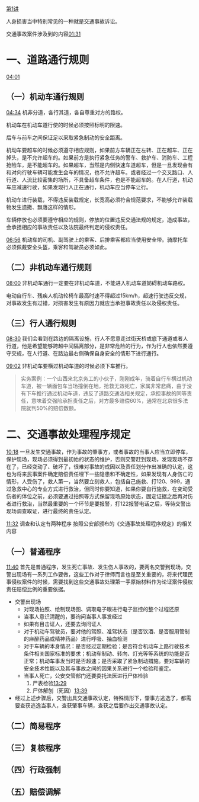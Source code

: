 [第1讲](https://www.bilibili.com/video/BV1HG411V7mS/?spm_id_from=333.337.search-card.all.click&vd_source=74872e41274c3d29495fcb0f1ba131bd)

人身损害当中特别常见的一种就是交通事故诉讼。

交通事故案件涉及到的内容[01:31](https://www.bilibili.com/video/BV1HG411V7mS/?spm_id_from=333.337.search-card.all.click&vd_source=74872e41274c3d29495fcb0f1ba131bd#t=91)
# 一、道路通行规则
[04:01](https://www.bilibili.com/video/BV1HG411V7mS/?spm_id_from=333.337.search-card.all.click&vd_source=74872e41274c3d29495fcb0f1ba131bd#t=241.515122)
## （一）机动车通行规则
[04:34](https://www.bilibili.com/video/BV1HG411V7mS/?spm_id_from=333.337.search-card.all.click&vd_source=74872e41274c3d29495fcb0f1ba131bd#t=274.907811)
机非分道，各行其道，各自尊重对方的路权。

机动车在机动车道行使的时候必须按照标明的限速。

后车与前车之间保证足以采取紧急制动的安全距离。

机动车要超车的时候必须遵守相应规则，如果前方车辆正在左转、正在超车、正在掉头，是不允许超车的。如果前方是执行紧急任务的警车、救护车、消防车、工程抢险车，是不能超车的。如果超车，当然是内侧快速车道超车，但是一旦发现会有和对向行驶车辆可能发生会车的情况，也不允许超车。或者经过一个交叉路口、人行道、人流比较密集的场所，不具备超车条件，也是不能超车的。在人行道，机动车应减速行驶，如果发现行人正在通行，机动车应当停车让行。

机动车进行装载，不得违反装载规定，长宽高必须符合规范要求，不能够允许装载物发生遗撒、飘落这样的情形。

车辆停放也必须要遵守相应的规则，停放的位置违反交通法规的规定，造成事故，会承担相应的事故责任以及法院最终判定的侵权责任。

[06:56](https://www.bilibili.com/video/BV1HG411V7mS/?spm_id_from=333.337.search-card.all.click&vd_source=74872e41274c3d29495fcb0f1ba131bd#t=416.344117)
机动车的司机、副驾驶上的乘客、后排乘客都应当使用安全带。骑摩托车必须佩戴安全头盔，乘客和驾驶员必须如此。
## （二）非机动车通行规则
[08:00](https://www.bilibili.com/video/BV1HG411V7mS/?spm_id_from=333.337.search-card.all.click&vd_source=74872e41274c3d29495fcb0f1ba131bd#t=480.888413)
非机动车通行一定要在非机动车道，不能进入机动车道妨碍机动车路权。

电动自行车、残疾人机动轮椅车最高时速不得超过15km/h，超速行驶违反交规，对事故发生有过错，对损害发生有原因力就应当承担事故责任以及侵权责任。
## （三）行人通行规则
[08:30](https://www.bilibili.com/video/BV1HG411V7mS/?spm_id_from=333.337.search-card.all.click&vd_source=74872e41274c3d29495fcb0f1ba131bd#t=510.286106)
我们会看到在路边的隔离设施，行人不愿意走过街天桥或底下通道或者人行道，他是希望能够跨越中间隔离部分，是非常危险的行为，作为行人也依然要遵守交规，在人行道、在路边最右侧确保自身安全的情形下进行通行。

[09:02](https://www.bilibili.com/video/BV1HG411V7mS/?spm_id_from=333.337.search-card.all.click&vd_source=74872e41274c3d29495fcb0f1ba131bd#t=542.849279)
非机动车要横过机动车道的时候必须下车推行。

>实务案例：一个山西来北京务工的小伙子，刚刚成年，骑着自行车横过机动车道，被一辆面包车当场撞倒在地，抢救无效死亡，家属非常悲痛，由于没有下车推行通过机动车道，违反了道路交通法相关规定，承担事故的同等责任，意味着交强险承担责任之后，对方最多赔偿60%，通常在北京很多法院就判50%的赔偿数额。
# 二、交通事故处理程序规定
[10:18](https://www.bilibili.com/video/BV1HG411V7mS/?spm_id_from=333.337.search-card.all.click&vd_source=74872e41274c3d29495fcb0f1ba131bd#t=618.599552)
一旦发生交通事故，作为事故的肇事方，或者事故的当事人应当立即停车，保护现场，现场必须得到最初始的状态的维护，否则交警赶到现场，发现现场不存在了，已经变动了、破坏了，很难对事故的成因以及责任划分作出准确的认定，这也为将来民事案件确定赔偿责任埋下一些隐患和不确定性，如果发现有人身伤亡的情形，人受伤了，救人第一，当然要立刻救人，包括自己施救、打120、999，通过急救中心的专业方式进行救治，但同时你要知道，如果你要自行施救，在变动受伤者的体位之前，必须要通过拍照等方式保留现场原始状态，固定证据之后再对伤者进行救治，当然最重要的一个环节是要报警，打122报警电话之后，等待交警出现场调查取证，进行最终的责任认定。

[11:32](https://www.bilibili.com/video/BV1HG411V7mS/?spm_id_from=333.337.search-card.all.click&vd_source=74872e41274c3d29495fcb0f1ba131bd#t=692)
调查和认定有两种程序
按照公安部颁布的《交通事故处理程序规定》的相关内容
## （一）普通程序
[11:40](https://www.bilibili.com/video/BV1HG411V7mS/?spm_id_from=333.337.search-card.all.click&vd_source=74872e41274c3d29495fcb0f1ba131bd#t=700.88751)
首先是普通程序，发生死亡事故、发生伤人事故的，要两名交警到现场，交警出现场有一系列工作要做，这些工作对于律师而言也是至关重要的，将来代理民事侵权案件的时候，需要找到这些交通事故处理第一手原始材料作为论证案件侵权责任赔偿比例的重要依据。

- 交警出现场
	- 对现场拍照、绘制现场图、调取电子眼进行电子监控的整个过程还原
	- 当事人意识清醒的，要询问当事人事发经过
	- 如果有目击证人，还要去询问证人
	- 对于机动车驾驶员，要对他的驾照、准驾状态（是否饮酒、是否服用管制的麻醉药品或精神药品）进行呼吸、抽血检测
	- 对于车辆的本身情况：是否经过定期检验；是否符合机动车上路行驶技术条件相关国家标准的要求；机动车制动、转向、灯光等等系统的功能是否正常；机动车事发当时是否超速；是否采取了紧急制动措施。要对车辆的安全技术性能以及其与事故之间的因果关系进行一个检验和鉴定。
	- 当事人死亡，公安交管部门还要委托法医进行尸体检验
		1. 尸表检验[13:29](https://www.bilibili.com/video/BV1HG411V7mS/?spm_id_from=333.337.search-card.all.click&vd_source=74872e41274c3d29495fcb0f1ba131bd#t=809)
		2. 尸体解刨（死因）[13:39](https://www.bilibili.com/video/BV1HG411V7mS/?spm_id_from=333.337.search-card.all.click&vd_source=74872e41274c3d29495fcb0f1ba131bd#t=819.904335)
- 经过上述步骤后，交警出具交通事故认定，特殊情形下，肇事方逃逸了，都需要查获逃逸当事人，查获肇事车辆，查获之后要作出交通事故认定。
## （二）简易程序
## （三）复核程序
## （四）行政强制
## （五）赔偿调解